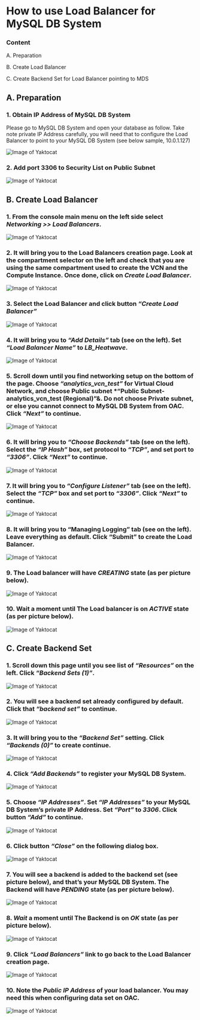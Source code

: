# How to use Load Balancer for MySQL DB System

### Content
A. Preparation </p>
B. Create Load Balancer </p>
C. Create Backend Set for Load Balancer pointing to MDS

## A. Preparation

### 1. Obtain IP Address of MySQL DB System

Please go to MySQL DB System and open your database as follow. Take note private IP Address carefully, you will need that to configure the Load Balancer to point to your MySQL DB System (see below sample, 10.0.1.127)

![Image of Yaktocat](https://github.com/tripplea-sg/Load_Balancer/blob/main/Preparation.png)

### 2. Add port 3306 to Security List on Public Subnet

![Image of Yaktocat](https://github.com/tripplea-sg/Load_Balancer/blob/main/Screenshot%202021-11-17%20at%208.24.24%20AM.png)

## B. Create Load Balancer

### 1. From the console main menu on the left side select *Networking >> Load Balancers*.

![Image of Yaktocat](https://github.com/tripplea-sg/Load_Balancer/blob/main/1.png)

### 2. It will bring you to the Load Balancers creation page. Look at the compartment selector on the left and check that you are using the same compartment used to create the VCN and the Compute Instance. Once done, click on *Create Load Balancer*.

![Image of Yaktocat](https://github.com/tripplea-sg/Load_Balancer/blob/main/2.png)

### 3. Select the Load Balancer and click button *“Create Load Balancer”*

![Image of Yaktocat](https://github.com/tripplea-sg/Load_Balancer/blob/main/3.png)

### 4. It will bring you to *“Add Details”* tab (see on the left). Set *“Load Balancer Name”* to *LB_Heatwave*.

![Image of Yaktocat](https://github.com/tripplea-sg/Load_Balancer/blob/main/4.png)

### 5. Scroll down until you find networking setup on the bottom of the page. Choose *“analytics_vcn_test”* for Virtual Cloud Network, and choose Public subnet *“Public Subnet-analytics_vcn_test (Regional)”&. Do not choose Private subnet, or else you cannot connect to MySQL DB System from OAC. Click *“Next”* to continue.

![Image of Yaktocat](https://github.com/tripplea-sg/Load_Balancer/blob/main/5.png)

### 6. It will bring you to *“Choose Backends”* tab (see on the left). Select the *“IP Hash”* box, set protocol to *“TCP”*, and set port to *“3306”*. Click *“Next”* to continue.

![Image of Yaktocat](https://github.com/tripplea-sg/Load_Balancer/blob/main/6.png)

### 7. It will bring you to *“Configure Listener”* tab (see on the left). Select the *“TCP”* box and set port to *“3306”*. Click *“Next”* to continue.

![Image of Yaktocat](https://github.com/tripplea-sg/Load_Balancer/blob/main/7.png)

### 8. It will bring you to “Managing Logging” tab (see on the left). Leave everything as default. Click “Submit” to create the Load Balancer.

![Image of Yaktocat](https://github.com/tripplea-sg/Load_Balancer/blob/main/8.png)

### 9. The Load balancer will have *CREATING* state (as per picture below).

![Image of Yaktocat](https://github.com/tripplea-sg/Load_Balancer/blob/main/9.png)

### 10. Wait a moment until The Load balancer is on *ACTIVE* state (as per picture below).

![Image of Yaktocat](https://github.com/tripplea-sg/Load_Balancer/blob/main/10.png)

## C. Create Backend Set

### 1. Scroll down this page until you see list of *“Resources”* on the left. Click *“Backend Sets (1)”*.

![Image of Yaktocat](https://github.com/tripplea-sg/Load_Balancer/blob/main/11.png)

### 2. You will see a backend set already configured by default. Click that *“backend set”* to continue.

![Image of Yaktocat](https://github.com/tripplea-sg/Load_Balancer/blob/main/12.png)

### 3. It will bring you to the *“Backend Set”* setting. Click *“Backends (0)”* to create continue.

![Image of Yaktocat](https://github.com/tripplea-sg/Load_Balancer/blob/main/13.png)

### 4. Click *“Add Backends”* to register your MySQL DB System.

![Image of Yaktocat](https://github.com/tripplea-sg/Load_Balancer/blob/main/14.png)

### 5. Choose *“IP Addresses”*. Set *“IP Addresses”* to your MySQL DB System’s private IP Address. Set *“Port”* to *3306*. Click button *“Add”* to continue.

![Image of Yaktocat](https://github.com/tripplea-sg/Load_Balancer/blob/main/15.png)

### 6. Click button *“Close”* on the following dialog box.

![Image of Yaktocat](https://github.com/tripplea-sg/Load_Balancer/blob/main/16.png)

### 7. You will see a backend is added to the backend set (see picture below), and that’s your MySQL DB System. The Backend will have *PENDING* state (as per picture below).

![Image of Yaktocat](https://github.com/tripplea-sg/Load_Balancer/blob/main/17.png)

### 8. *Wait* a moment until The Backend is on *OK* state (as per picture below).

![Image of Yaktocat](https://github.com/tripplea-sg/Load_Balancer/blob/main/18.png)

### 9. Click *“Load Balancers”* link to go back to the Load Balancer creation page.

![Image of Yaktocat](https://github.com/tripplea-sg/Load_Balancer/blob/main/19.png)

### 10. Note the *Public IP Address* of your load balancer. You may need this when configuring data set on OAC.

![Image of Yaktocat](https://github.com/tripplea-sg/Load_Balancer/blob/main/20.png)
